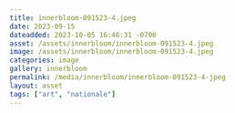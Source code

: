 ```yaml
---
title: innerbloom-091523-4.jpeg
date: 2023-09-15
dateadded: 2023-10-05 16:46:31 -0700
asset: /assets/innerbloom/innerbloom-091523-4.jpeg
image: /assets/innerbloom/innerbloom-091523-4.jpeg
categories: image
gallery: innerbloom
permalink: /media/innerbloom/innerbloom-091523-4-jpeg
layout: asset
tags: ["art", "nationale"]
--- 
```

